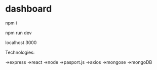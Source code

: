 # dashboard

npm i

npm run dev

localhost 3000

Technologies:

->express ->react ->node ->pasport.js ->axios ->mongose ->mongoDB
